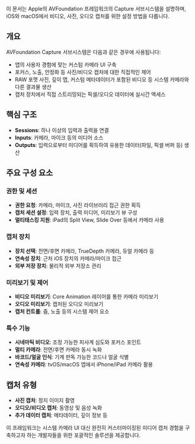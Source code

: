이 문서는 Apple의 AVFoundation 프레임워크의 Capture 서브시스템을 설명하며, iOS와 macOS에서 비디오, 사진, 오디오 캡처를 위한 설정 방법을 다룹니다.

## 개요

AVFoundation Capture 서브시스템은 다음과 같은 경우에 사용됩니다:

- 앱의 사용자 경험에 맞는 커스텀 카메라 UI 구축
- 포커스, 노출, 안정화 등 사진/비디오 캡처에 대한 직접적인 제어
- RAW 포맷 사진, 깊이 맵, 커스텀 메타데이터가 포함된 비디오 등 시스템 카메라와 다른 결과물 생산
- 캡처 장치에서 직접 스트리밍되는 픽셀/오디오 데이터에 실시간 액세스

## 핵심 구조

- **Sessions**: 하나 이상의 입력과 출력을 연결
- **Inputs**: 카메라, 마이크 등의 미디어 소스
- **Outputs**: 입력으로부터 미디어를 획득하여 유용한 데이터(파일, 픽셀 버퍼 등) 생산

## 주요 구성 요소

### 권한 및 세션
- **권한 요청**: 카메라, 마이크, 사진 라이브러리 접근 권한 획득
- **캡처 세션 설정**: 입력 장치, 출력 미디어, 미리보기 뷰 구성
- **멀티태스킹 지원**: iPad의 Split View, Slide Over 등에서 카메라 사용

### 캡처 장치
- **장치 선택**: 전면/후면 카메라, TrueDepth 카메라, 듀얼 카메라 등
- **연속성 장치**: 근처 iOS 장치의 카메라/마이크 접근
- **외부 저장 장치**: 물리적 외부 저장소 관리

### 미리보기 및 제어
- **비디오 미리보기**: Core Animation 레이어를 통한 카메라 미리보기
- **오디오 미리보기**: 캡처된 오디오 미리보기
- **캡처 컨트롤**: 줌, 노출 등의 시스템 제어 요소

### 특수 기능
- **시네마틱 비디오**: 조정 가능한 피사계 심도와 포커스 포인트
- **멀티 카메라**: 전면/후면 카메라 동시 녹화
- **바코드/얼굴 인식**: 기계 판독 가능한 코드나 얼굴 식별
- **연속성 카메라**: tvOS/macOS 앱에서 iPhone/iPad 카메라 활용

## 캡처 유형
- **사진 캡처**: 정지 이미지 촬영
- **오디오/비디오 캡처**: 동영상 및 음성 녹화
- **추가 데이터 캡처**: 메타데이터, 깊이 정보 등

이 프레임워크는 시스템 카메라 UI 대신 완전히 커스터마이징된 미디어 캡처 경험을 구축하고자 하는 개발자들을 위한 포괄적인 솔루션을 제공합니다.